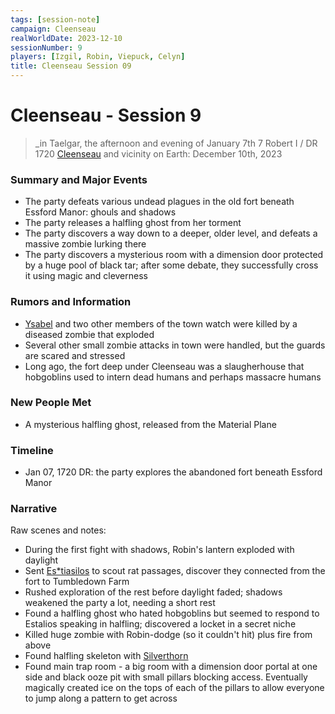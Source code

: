 ```yaml
---
tags: [session-note]
campaign: Cleenseau
realWorldDate: 2023-12-10
sessionNumber: 9
players: [Izgil, Robin, Viepuck, Celyn]
title: Cleenseau Session 09
---
```

# Cleenseau - Session 9
>_in Taelgar, the afternoon and evening of January 7th
>7 Robert I / DR 1720
>[Cleenseau](<../../../gazetteer/greater-sembara/sembara/barony-of-aveil/cleenseau-region/cleenseau/cleenseau.md>) and vicinity
>on Earth: December 10th, 2023

### Summary and Major Events

* The party defeats various undead plagues in the old fort beneath Essford Manor: ghouls and shadows
* The party releases a halfling ghost from her torment
* The party discovers a way down to a deeper, older level, and defeats a massive zombie lurking there
* The party discovers a mysterious room with a dimension door protected by a huge pool of black tar; after some debate, they successfully cross it using magic and cleverness
### Rumors and Information
* [Ysabel](<../../../people/sembarans/ysabel.md>) and two other members of the town watch were killed by a diseased zombie that exploded
* Several other small zombie attacks in town were handled, but the guards are scared and stressed
* Long ago, the fort deep under Cleenseau was a slaugherhouse that hobgoblins used to intern dead humans and perhaps massacre humans
### New People Met
* A mysterious halfling ghost, released from the Material Plane
### Timeline
* Jan 07, 1720 DR: the party explores the abandoned fort beneath Essford Manor
### Narrative

Raw scenes and notes:
* During the first fight with shadows, Robin's lantern exploded with daylight
* Sent [Es*tiasilos](<../../../people/pcs/cleenseau/estiasilos.md>) to scout rat passages, discover they connected from the fort to Tumbledown Farm
* Rushed exploration of the rest before daylight faded; shadows weakened the party a lot, needing a short rest
* Found a halfling ghost who hated hobgoblins but seemed to respond to Estalios speaking in halfling; discovered a locket in a secret niche
* Killed huge zombie with Robin-dodge (so it couldn't hit) plus fire from above
* Found halfling skeleton with [Silverthorn](<../treasure/silverthorn.md>)
* Found main trap room - a big room with a dimension door portal at one side and black ooze pit with small pillars blocking access. Eventually magically created ice on the tops of each of the pillars to allow everyone to jump along a pattern to get across
